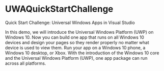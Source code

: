# UWAQuickStartChallenge
Quick Start Challenge: Universal Windows Apps in Visual Studio

In this demo, we will introduce the Universal Windows Platform (UWP) on Windows 10. Now you can build one app that runs on all Windows 10 devices and design your pages so they render properly no matter what device is used to view them. Run your app on a Windows 10 phone, a Windows 10 desktop, or Xbox. With the introduction of the Windows 10 core and the Universal Windows Platform (UWP), one app package can run across all platforms.
